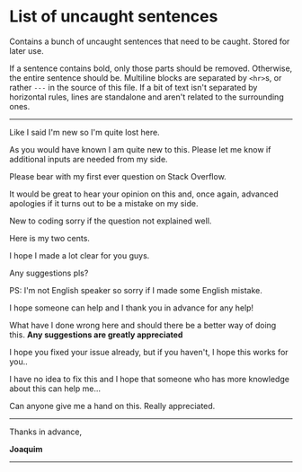 # List of uncaught sentences

Contains a bunch of uncaught sentences that need to be caught. Stored for later use.

If a sentence contains bold, only those parts should be removed. Otherwise, the entire sentence should be.
Multiline blocks are separated by `<hr>`s, or rather `---` in the source of this file.
If a bit of text isn't separated by horizontal rules, lines are standalone and aren't related to the surrounding ones.


---

Like I said I'm new so I'm quite lost here.

As you would have known I am quite new to this.  Please let me know if additional inputs are needed from my side.

Please bear with my first ever question on Stack Overflow.

It would be great to hear your opinion on this and, once again, advanced apologies if it turns out to be a mistake on my side.

New to coding sorry if the question not explained well.

Here is my two cents. 

I hope I made a lot clear for you guys. 

Any suggestions pls?

PS: I'm not English speaker so sorry if I made some English mistake.

I hope someone can help and I thank you in advance for any help! 

What have I done wrong here and should there be a better way of doing this. **Any suggestions are greatly appreciated**

I hope you fixed your issue already, but if you haven't, I hope this works for you..

I have no idea to fix this and I hope that someone who has more knowledge about this can help me...

Can anyone give me a hand on this. Really appreciated.

---

<!-- The fuck isn't this caught for? There's a rule in place for this. -->

Thanks in advance,

**Joaquim**

---
